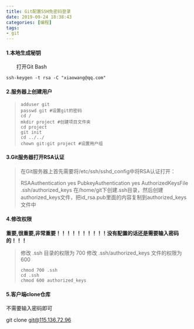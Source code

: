 ```yaml
---
title: Git配置SSH免密码登录
date: 2019-09-24 18:38:43
categories: [编程]
tags:
- git
---
```




#### 1.本地生成秘钥
　　打开Git Bash

    ssh-keygen -t rsa -C "xiaowang@qq.com"
#### 2.服务器上创建用户

> ```shell
> adduser git
> passwd git #设置git的密码
> cd /
> mkdir project #创建项目文件夹
> cd project
> git init
> cd ../../
> chown git:git project #设置用户组
> ```

#### 3.Git服务器打开RSA认证
> 在Git服务器上首先需要将/etc/ssh/sshd_config中将RSA认证打开：
>
> RSAAuthentication yes
> PubkeyAuthentication yes
> AuthorizedKeysFile  .ssh/authorized_keys
> 在/home/git下创建.ssh目录，然后创建authorized_keys文件，把id_rsa.pub里面的内容复制到authorized_keys文件中

#### 4.修改权限

**重要,很重要,非常重要！！！！！！！！！！没有配置的话还是需要输入密码的！！！**

> 修改 .ssh 目录的权限为 700
> 修改 .ssh/authorized_keys 文件的权限为 600
>
> ```shell
> chmod 700 .ssh
> cd .ssh
> chmod 600 authorized_keys
> ```

#### 5.客户端clone仓库

不需要输入密码即可

git clone git@115.136.72.96
